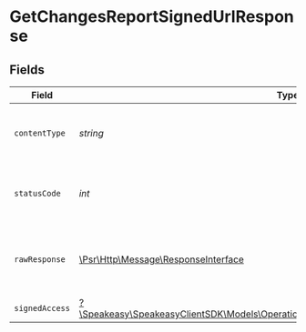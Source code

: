 # GetChangesReportSignedUrlResponse


## Fields

| Field                                                                                                                                                      | Type                                                                                                                                                       | Required                                                                                                                                                   | Description                                                                                                                                                |
| ---------------------------------------------------------------------------------------------------------------------------------------------------------- | ---------------------------------------------------------------------------------------------------------------------------------------------------------- | ---------------------------------------------------------------------------------------------------------------------------------------------------------- | ---------------------------------------------------------------------------------------------------------------------------------------------------------- |
| `contentType`                                                                                                                                              | *string*                                                                                                                                                   | :heavy_check_mark:                                                                                                                                         | HTTP response content type for this operation                                                                                                              |
| `statusCode`                                                                                                                                               | *int*                                                                                                                                                      | :heavy_check_mark:                                                                                                                                         | HTTP response status code for this operation                                                                                                               |
| `rawResponse`                                                                                                                                              | [\Psr\Http\Message\ResponseInterface](https://www.php-fig.org/psr/psr-7/#33-psrhttpmessageresponseinterface)                                               | :heavy_check_mark:                                                                                                                                         | Raw HTTP response; suitable for custom response parsing                                                                                                    |
| `signedAccess`                                                                                                                                             | [?\Speakeasy\SpeakeasyClientSDK\Models\Operations\GetChangesReportSignedUrlSignedAccess](../../Models/Operations/GetChangesReportSignedUrlSignedAccess.md) | :heavy_minus_sign:                                                                                                                                         | OK                                                                                                                                                         |